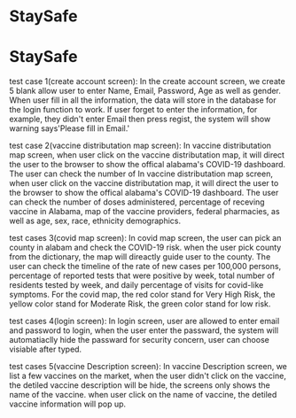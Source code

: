 # StaySafe
# StaySafe
test case 1(create account screen):
  In the create account screen, we create 5 blank allow user to enter Name, Email, Password, Age as well as gender. When user fill in all the information, the data will store in the database for the login function to work. If user forget to enter the information, for example, they didn't enter Email then press regist, the system will show warning says'Please fill in Email.'
  
 test case 2(vaccine distributation map screen):
  In vaccine distributation map screen, when user click on the vaccine distributation map, it will direct the user to the browser to show the offical alabama's COVID-19 dashboard. The user can check the number of    In vaccine distributation map screen, when user click on the vaccine distributation map, it will direct the user to the browser to show the offical alabama's COVID-19 dashboard. The user can check the number of doses administered, percentage of receving vaccine in Alabama, map of the vaccine providers, federal pharmacies, as well as age, sex, race, ethnicity demographics.
  
 test cases 3(covid map screen):
 In covid map screen, the user can pick an county in alabam and check the COVID-19 risk. when the user pick county from the dictionary, the map will direactly guide user to the county. The user can check the timeline of the rate of new cases per 100,000 persons, percentage of reported tests that were positive by week, total number of residents tested by week, and daily percentage of visits for covid-like symptoms. For the covid map, the red color stand for Very High Risk, the yellow color stand for Moderate Risk, the green color stand for low risk.
 
 test cases 4(login screen):
  In login screen, user are allowed to enter email and password to login, when the user enter the passward, the system will automatiaclly hide the passward for security concern, user can choose visiable after typed.
  
  test cases 5(vaccine Description screen):
    In vaccine Description screen, we list a few vaccines on the market, when the user didn't click on the vaccine, the detiled vaccine description will be hide, the screens only shows the name of the vaccine. when user click on the name of vaccine, the detiled vaccine information will pop up. 
